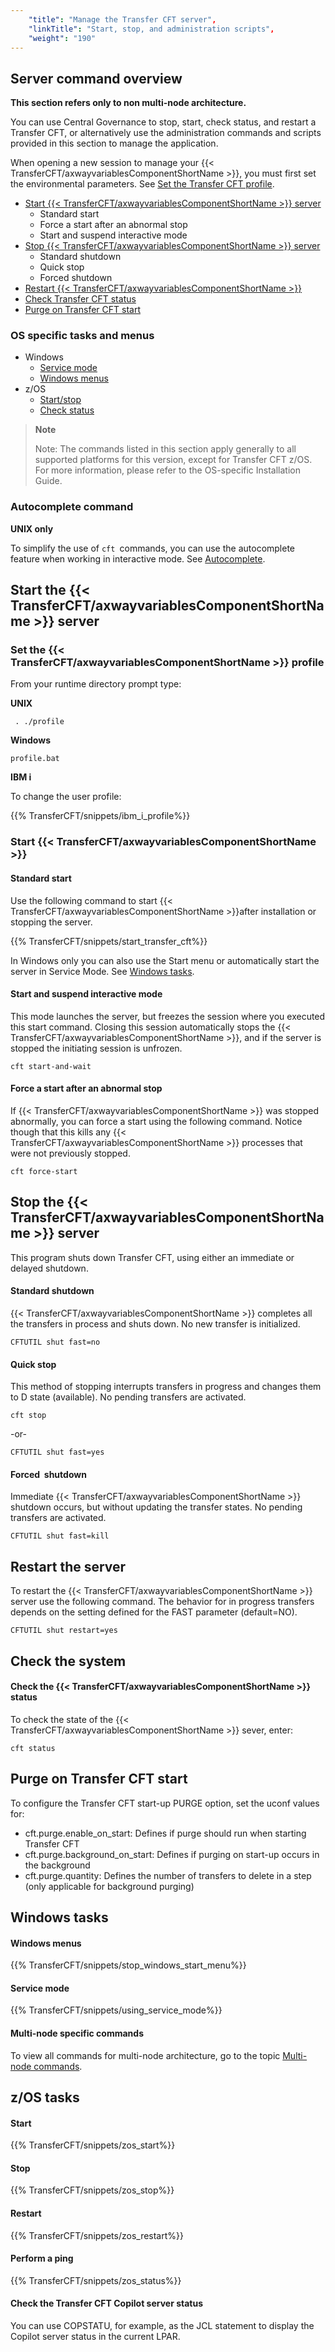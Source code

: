 ```yaml
---
    "title": "Manage the Transfer CFT server",
    "linkTitle": "Start, stop, and administration scripts",
    "weight": "190"
---
```

Server command overview
-----------------------

****This section refers only to non multi-node architecture.****

You can use Central Governance to stop, start, check status, and restart a Transfer CFT, or alternatively use the administration commands and scripts provided in this section to manage the application.

When opening a new session to manage your {{< TransferCFT/axwayvariablesComponentShortName  >}}, you must first set the environmental parameters. See [Set the Transfer CFT profile](#Set).

- [Start {{< TransferCFT/axwayvariablesComponentShortName  >}} server](#Start)
    -   Standard start
    -   Force a start after an abnormal stop
    -   Start and suspend interactive mode
- [Stop {{< TransferCFT/axwayvariablesComponentShortName  >}} server](#Stop__server)
    -   Standard shutdown
    -   Quick stop
    -   Forced shutdown
- [Restart {{< TransferCFT/axwayvariablesComponentShortName  >}}](#Restart_server)
- [Check Transfer CFT status](#Check)
- [Purge on Transfer CFT start](#Purge%20on%20Transfer%20CFT%C2%A0start)

### OS specific tasks and menus

- Windows
    -   [Service mode](#Service)
    -   [Windows menus](#Windows)
- z/OS
    -   [Start/stop](#Start/st)
    -   [Check status](#Perform)

> **Note**
>
> Note: The commands listed in this section apply generally to all supported platforms for this version, except for Transfer CFT z/OS. For more information, please refer to the OS-specific Installation Guide.

### Autocomplete command

****UNIX only****

To simplify the use of `cft `commands, you can use the autocomplete feature when working in interactive mode. See [Autocomplete](../../c_intro_userinterfaces/about_cftutil/autocomplete).

<span id="Start"></span>

Start the {{< TransferCFT/axwayvariablesComponentShortName  >}} server
---------------------------------------------------------------------------

<span id="Set"></span>

### Set the {{< TransferCFT/axwayvariablesComponentShortName  >}} profile

From your runtime directory prompt type:

******UNIX******

```
 . ./profile
```

******Windows******

```
profile.bat
```

**IBM i**

To change the user profile:

{{% TransferCFT/snippets/ibm_i_profile%}}

### Start {{< TransferCFT/axwayvariablesComponentShortName  >}}

#### Standard start

Use the following command to start {{< TransferCFT/axwayvariablesComponentShortName  >}}after installation or stopping the server.

{{% TransferCFT/snippets/start_transfer_cft%}}

In Windows only you can also use the Start menu or automatically start the server in Service Mode. See [Windows tasks](#Windows2).

#### Start and suspend interactive mode

This mode launches the server, but freezes the session where you executed this start command. Closing this session automatically stops the {{< TransferCFT/axwayvariablesComponentShortName  >}}, and if the server is stopped the initiating session is unfrozen.

```
cft start-and-wait
```

#### Force a start after an abnormal stop

If {{< TransferCFT/axwayvariablesComponentShortName  >}} was stopped abnormally, you can force a start using the following command. Notice though that this kills any {{< TransferCFT/axwayvariablesComponentShortName  >}} processes that were not previously stopped.

```
cft force-start
```
<span id="Stop__server"></span>

Stop the {{< TransferCFT/axwayvariablesComponentShortName  >}} server
--------------------------------------------------------------------------

This program shuts down
Transfer CFT, using either an immediate or delayed shutdown.

#### Standard shutdown

{{< TransferCFT/axwayvariablesComponentShortName  >}} completes all the transfers
in process and shuts down. No new transfer is initialized.

```
CFTUTIL shut fast=no
```

#### Quick stop

This method of stopping interrupts transfers in progress and changes
them to D state (available). No pending transfers are activated.

```
cft stop
```

-or-

```
CFTUTIL shut fast=yes
```

#### Forced  shutdown

Immediate {{< TransferCFT/axwayvariablesComponentShortName  >}} shutdown occurs,
but without updating the transfer states. No pending transfers are activated.

```
CFTUTIL shut fast=kill
```
<span id="Restart_server"></span>

Restart the server
------------------

To restart the {{< TransferCFT/axwayvariablesComponentShortName  >}} server use the following command. The behavior for in progress transfers depends on the setting defined for the FAST parameter (default=NO).

```
CFTUTIL shut restart=yes
```
<span id="Check"></span>

Check the system
----------------

#### Check the {{< TransferCFT/axwayvariablesComponentShortName  >}} status

To check the state of the {{< TransferCFT/axwayvariablesComponentShortName  >}} sever, enter:

```
cft status
```
<span id="Purge on Transfer CFT start"></span>

Purge on Transfer CFT start
---------------------------

To configure the Transfer CFT start-up PURGE option, set the uconf values for:

- cft.purge.enable_on_start: Defines if purge should run when starting Transfer CFT
- cft.purge.background_on_start: Defines if purging on start-up occurs in the background
- cft.purge.quantity: Defines the number of transfers to delete in a step (only applicable for background purging)

<span id="Windows2"></span>

Windows tasks
-------------

<span id="Windows"></span>

#### Windows menus

{{% TransferCFT/snippets/stop_windows_start_menu%}}
<span id="Service"></span>

#### Service mode

{{% TransferCFT/snippets/using_service_mode%}}
<span id="Multi-node_specific"></span>

#### Multi-node specific commands

To view all commands for multi-node architecture, go to the topic [Multi-node commands](../../about_multinode/multi_node_commands).

z/OS tasks
----------

<span id="Start/st"></span>

#### Start

{{% TransferCFT/snippets/zos_start%}}

#### Stop

{{% TransferCFT/snippets/zos_stop%}}

#### Restart

{{% TransferCFT/snippets/zos_restart%}}
<span id="Perform"></span>

#### Perform a ping

{{% TransferCFT/snippets/zos_status%}}

#### Check the Transfer CFT Copilot server status

You can use COPSTATU, for example, as the JCL statement to display the Copilot server status in the current LPAR.
